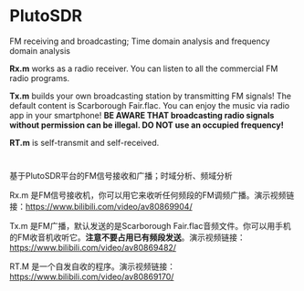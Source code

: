 # PlutoSDR
FM receiving and broadcasting; Time domain analysis and frequency domain analysis

**Rx.m** works as a radio receiver. You can listen to all the commercial FM radio programs.

**Tx.m** builds your own broadcasting station by transmitting FM signals! The default content is Scarborough Fair.flac. You can enjoy the music via radio app in your smartphone! **BE AWARE THAT broadcasting radio signals without permission can be illegal. DO NOT use an occupied frequency!**

**RT.m** is self-transmit and self-received.

# 
基于PlutoSDR平台的FM信号接收和广播；时域分析、频域分析

Rx.m 是FM信号接收机，你可以用它来收听任何频段的FM调频广播。演示视频链接：https://www.bilibili.com/video/av80869904/

Tx.m 是FM广播，默认发送的是Scarborough Fair.flac音频文件。你可以用手机的FM收音机收听它。**注意不要占用已有频段发送**。演示视频链接：https://www.bilibili.com/video/av80869482/

RT.M 是一个自发自收的程序。演示视频链接：https://www.bilibili.com/video/av80869170/
